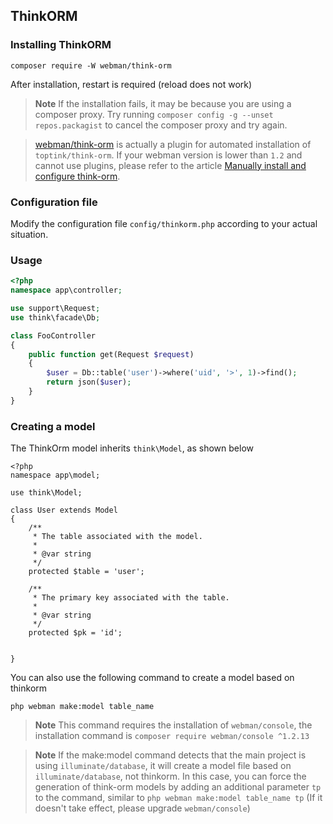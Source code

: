 ## ThinkORM

### Installing ThinkORM

`composer require -W webman/think-orm`

After installation, restart is required (reload does not work)

> **Note**
> If the installation fails, it may be because you are using a composer proxy. Try running `composer config -g --unset repos.packagist` to cancel the composer proxy and try again.

> [webman/think-orm](https://www.workerman.net/plugin/14) is actually a plugin for automated installation of `toptink/think-orm`. If your webman version is lower than `1.2` and cannot use plugins, please refer to the article [Manually install and configure think-orm](https://www.workerman.net/a/1289).

### Configuration file
Modify the configuration file `config/thinkorm.php` according to your actual situation.

### Usage

```php
<?php
namespace app\controller;

use support\Request;
use think\facade\Db;

class FooController
{
    public function get(Request $request)
    {
        $user = Db::table('user')->where('uid', '>', 1)->find();
        return json($user);
    }
}
```

### Creating a model

The ThinkOrm model inherits `think\Model`, as shown below
```
<?php
namespace app\model;

use think\Model;

class User extends Model
{
    /**
     * The table associated with the model.
     *
     * @var string
     */
    protected $table = 'user';

    /**
     * The primary key associated with the table.
     *
     * @var string
     */
    protected $pk = 'id';

    
}
```

You can also use the following command to create a model based on thinkorm
```
php webman make:model table_name
```

> **Note**
> This command requires the installation of `webman/console`, the installation command is `composer require webman/console ^1.2.13`

> **Note**
> If the make:model command detects that the main project is using `illuminate/database`, it will create a model file based on `illuminate/database`, not thinkorm. In this case, you can force the generation of think-orm models by adding an additional parameter `tp` to the command, similar to `php webman make:model table_name tp` (If it doesn't take effect, please upgrade `webman/console`)
